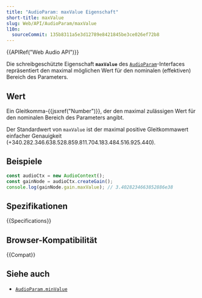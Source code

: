 ```yaml
---
title: "AudioParam: maxValue Eigenschaft"
short-title: maxValue
slug: Web/API/AudioParam/maxValue
l10n:
  sourceCommit: 135b8311a5e3d12789e8421845be3ce026ef72b8
---
```


{{APIRef("Web Audio API")}}

Die schreibgeschützte Eigenschaft **`maxValue`** des [`AudioParam`](/de/docs/Web/API/AudioParam)-Interfaces repräsentiert den maximal möglichen Wert für den nominalen (effektiven) Bereich des Parameters.

## Wert

Ein Gleitkomma-{{jsxref("Number")}}, der den maximal zulässigen Wert für den nominalen Bereich des Parameters angibt.

Der Standardwert von `maxValue` ist der maximal positive Gleitkommawert einfacher Genauigkeit (+340.282.346.638.528.859.811.704.183.484.516.925.440).

## Beispiele

```js
const audioCtx = new AudioContext();
const gainNode = audioCtx.createGain();
console.log(gainNode.gain.maxValue); // 3.4028234663852886e38
```

## Spezifikationen

{{Specifications}}

## Browser-Kompatibilität

{{Compat}}

## Siehe auch

- [`AudioParam.minValue`](/de/docs/Web/API/AudioParam/minValue)
